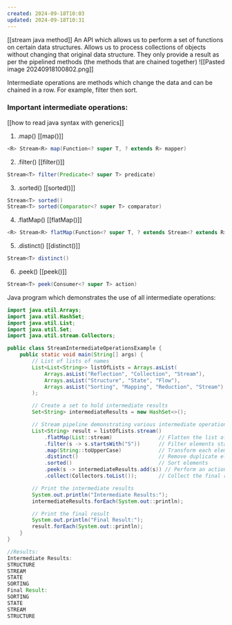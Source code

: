 ```yaml
---
created: 2024-09-18T10:03
updated: 2024-09-18T10:31
---
```


[[stream java method]]
An API which allows us to perform a set of functions on certain data structures. Allows us to process collections of objects without changing that original data structure. They only provide a result as per the pipelined methods (the methods that are chained together)
![[Pasted image 20240918100802.png]]

Intermediate operations are methods which change the data and can be chained in a row. For example, filter then sort. 

### Important intermediate operations: 
[[how to read java syntax with generics]]
1. .map() 
[[map()]]
```java
<R> Stream<R> map(Function<? super T, ? extends R> mapper)
```
2. .filter()
[[filter()]]
```java
Stream<T> filter(Predicate<? super T> predicate)
```
3. .sorted()
[[sorted()]]
```java
Stream<T> sorted()  
Stream<T> sorted(Comparator<? super T> comparator)
```
4. .flatMap()
[[flatMap()]]
```java
<R> Stream<R> flatMap(Function<? super T, ? extends Stream<? extends R>> mapper)
```
5. .distinct()
[[distinct()]]
```java
Stream<T> distinct()
```
6. .peek()
[[peek()]]
```java
Stream<T> peek(Consumer<? super T> action)
```

Java program which demonstrates the use of all intermediate operations:
```java
import java.util.Arrays;
import java.util.HashSet;
import java.util.List;
import java.util.Set;
import java.util.stream.Collectors;

public class StreamIntermediateOperationsExample {
    public static void main(String[] args) {
        // List of lists of names
        List<List<String>> listOfLists = Arrays.asList(
            Arrays.asList("Reflection", "Collection", "Stream"),
            Arrays.asList("Structure", "State", "Flow"),
            Arrays.asList("Sorting", "Mapping", "Reduction", "Stream")
        );

        // Create a set to hold intermediate results
        Set<String> intermediateResults = new HashSet<>();

        // Stream pipeline demonstrating various intermediate operations
        List<String> result = listOfLists.stream()
            .flatMap(List::stream)               // Flatten the list of lists into a single stream
            .filter(s -> s.startsWith("S"))      // Filter elements starting with "S"
            .map(String::toUpperCase)            // Transform each element to uppercase
            .distinct()                          // Remove duplicate elements
            .sorted()                            // Sort elements
            .peek(s -> intermediateResults.add(s)) // Perform an action (add to set) on each element
            .collect(Collectors.toList());       // Collect the final result into a list

        // Print the intermediate results
        System.out.println("Intermediate Results:");
        intermediateResults.forEach(System.out::println);

        // Print the final result
        System.out.println("Final Result:");
        result.forEach(System.out::println);
    }
}

//Results:
Intermediate Results:
STRUCTURE
STREAM
STATE
SORTING
Final Result:
SORTING
STATE
STREAM
STRUCTURE

```

